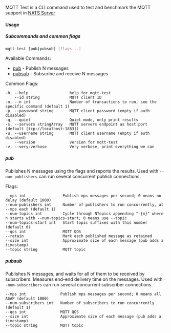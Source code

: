 MQTT Test is a CLI command used to test and benchmark the MQTT support in [NATS Server](https://github.com/nats-io/nats-server)


#### Usage

##### Subcommands and common flags

```sh
mqtt-test [pub|pubsub] [flags...]
```

Available Commands:
- [pub](#pub) - Publish N messages
- [pubsub](#pubsub) - Subscribe and receive N messages

Common Flags:
```
-h, --help                  help for mqtt-test
    --id string             MQTT client ID
-n, --n int                 Number of transactions to run, see the specific command (default 1)
-p, --password string       MQTT client password (empty if auth disabled)
-q, --quiet                 Quiet mode, only print results
-s, --servers stringArray   MQTT servers endpoint as host:port (default [tcp://localhost:1883])
-u, --username string       MQTT client username (empty if auth disabled)
    --version               version for mqtt-test
-v, --very-verbose          Very verbose, print everything we can
```

##### pub

Publishes N messages using the flags and reports the results. Used with `--num-publishers` can run several concurrent publish connections.

Flags:

```
--mps int                Publish mps messages per second; 0 means no delay (default 1000)
--num-publishers int     Number of publishers to run concurrently, at --mps each (default 1)
--num-topics int         Cycle through NTopics appending "-{n}" where n starts with --num-topics-start; 0 means use --topic
--num-topics-start int   Start topic suffixes with this number (default 0)
--qos int                MQTT QOS
--retain                 Mark each published message as retained
--size int               Approximate size of each message (pub adds a timestamp)
--topic string           MQTT topic
```

##### pubsub

Publishes N messages, and waits for all of them to be received by subscribers. Measures end-end delivery time on the messages. Used with `--num-subscribers` can run several concurrent subscriber connections.

```
--mps int               Publish mps messages per second; 0 means all ASAP (default 1000)
--num-subscribers int   Number of subscribers to run concurrently (default 1)
--qos int               MQTT QOS
--size int              Approximate size of each message (pub adds a timestamp)
--topic string          MQTT topic
```